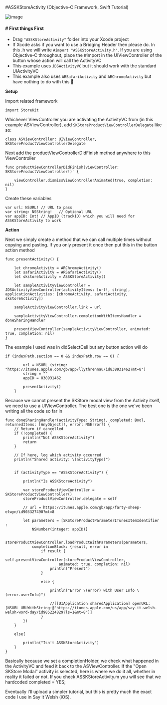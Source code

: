 #ASSKStoreActivity (Objective-C Framework, Swift Tutorial)

![image]()


#### # First things First

- Drag `"ASSKStoreActivity"` folder into your Xcode project
- If Xcode asks if you want to use a Bridging Header then please do. In this .h we will write `#import "ASSKStoreActivity.h"`. If you are using Objective-C throughout, place the #import in the UIViewController of the button whose action will call the ActivityVC
- This example uses `JDSActivityVC` but it should work with the standard UIActivityVC
- This example also uses `ARSafariActivity` and `ARChromeActivity` but have nothing to do with this 🌚


**Setup**

Import related framework

	import StoreKit
 
 Whichever ViewController you are activating the ActivityVC from (in this example ASViewController), add `SKStoreProductViewControllerDelegate` like so:

 	class ASViewController: UIViewController, SKStoreProductViewControllerDelegate
 
 Next add the productViewControllerDidFinish method anywhere to this ViewController
 
	func productViewControllerDidFinish(viewController: SKStoreProductViewController!)` {
        
        viewController.dismissViewControllerAnimated(true, completion: nil)
	}

Create these variables

	var url: NSURL!	// URL to pass
	var string: NSString!	// Optional URL
	var appID: Int!	// AppID (trackID) which you will need for ASSKStoreActivity to work



**Action**

Next we simply create a method that we can call multiple times without copying and pasting. If you only present it once then put this in the button action method

	func presentActivity() {
        
        let chromeActivity = ARChromeActivity()
        let safariActivity = ARSafariActivity()
        let skstoreActivity = ASSKStoreActivity()
        
        let sampleActivityViewController = JDSActivityViewController(activityItems: [url!, string], applicationActivities: [chromeActivity, safariActivity, skstoreActivity])
        
        sampleActivityViewController.link = url
        
        sampleActivityViewController.completionWithItemsHandler = doneSharingHandler
        
        presentViewController(sampleActivityViewController, animated: true, completion: nil)
    }





The example I used was in didSelectCell but any button action will do

	if (indexPath.section == 0 && indexPath.row == 0) {
            
            url = NSURL (string: "https://itunes.apple.com/gb/app/llythrennau/id838931462?mt=8")
            string = ""
            appID = 838931462
            
            presentActivity()
        }
        
Because we cannot present the SKStore modal view from the Activity itself, we need to use a UIViewController. The best one is the one we've been writing all the code so far in
        

	func doneSharingHandler(activityType: String!, completed: Bool, returnedItems: [AnyObject]!, error: NSError!) {
        // Return if cancelled
        if (!completed) {
            println("Not ASSKStoreActivity")
            return
        }
        
        // If here, log which activity occurred
        println("Shared activity: \(activityType)")
        
        
        if (activityType == "ASSKStoreActivity") {
            
            println("Is ASSKStoreActivity")
            
            var storeProductViewController = SKStoreProductViewController()
            storeProductViewController.delegate = self
            
            // url = https://itunes.apple.com/gb/app/farty-sheep-elwyn/id903327490?mt=8
            
            let parameters = [SKStoreProductParameterITunesItemIdentifier :
                NSNumber(integer: appID)]
            
            storeProductViewController.loadProductWithParameters(parameters,
                completionBlock: {result, error in
                    if result {
                        self.presentViewController(storeProductViewController,
                            animated: true, completion: nil)
                        println("Present")
                    }
                        
                    else {
                        
                        println("Error \(error) with User Info \(error.userInfo)")
                        
                        //[[UIApplication sharedApplication] openURL:[NSURL URLWithString:@"https://itunes.apple.com/us/app/say-it-welsh-welsh-word-day/id985224829?ls=1&mt=8"]]
                    }
            })
        }
            
        else{
            
            println("Isn't ASSKStoreActivity")
        }
    }

Basically because we set a completionHolder, we check what happened in the ActivityVC and feed it back to the ASViewController. If the "Open SKStore Modal" activity is selected, here is where we do it all, whether in reality it failed or not. If you check ASSKStoreActivity.m you will see that we hardcoded completed = YES; 

Eventually I'll upload a simpler tutorial, but this is pretty much the exact code I use in Say It Welsh (iOS).


